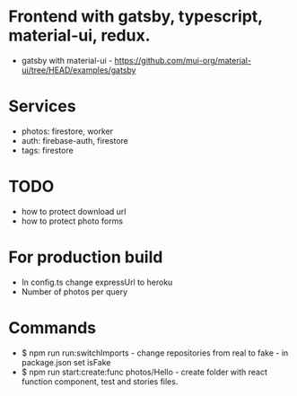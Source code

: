 # Frontend with gatsby, typescript, material-ui, redux.

- gatsby with material-ui - https://github.com/mui-org/material-ui/tree/HEAD/examples/gatsby

# Services

- photos: firestore, worker
- auth: firebase-auth, firestore
- tags: firestore

# TODO

- how to protect download url
- how to protect photo forms

# For production build

- In config.ts change expressUrl to heroku
- Number of photos per query

# Commands

- $ npm run run:switchImports - change repositories from real to fake - in package.json set isFake
- $ npm run start:create:func photos/Hello - create folder with react function component, test and stories files.
